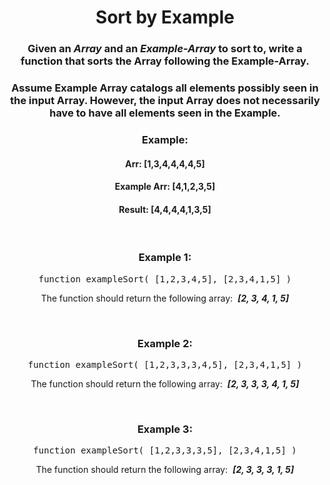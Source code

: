 <div align = 'center'>

# Sort by Example

</div>

<div align = 'center'>

<h3>Given an <em>Array</em> and an <em>Example-Array</em> to sort to, write a function that sorts the Array following the Example-Array.</h3>

<h3>Assume Example Array catalogs all elements possibly seen in the input Array. However, the input Array does not necessarily have to have all elements seen in the Example.</h3>

<h3>Example:</h3>

<h4>Arr: [1,3,4,4,4,4,5]</h4>

<h4>Example Arr: [4,1,2,3,5]</h4>

<h4>Result: [4,4,4,4,1,3,5]</h4>

<br>

<h3>Example 1:</h3>

<pre>function exampleSort(&nbsp;[1,2,3,4,5], [2,3,4,1,5]&nbsp;)</pre>

<p>The function should return the following array: &nbsp;<strong><em>[2, 3, 4, 1, 5]</em></strong></p>

<br>

<h3>Example 2:</h3>

<pre>function exampleSort(&nbsp;[1,2,3,3,3,4,5], [2,3,4,1,5]&nbsp;)</pre>

<p>The function should return the following array: &nbsp;<strong><em>[2, 3, 3, 3, 4, 1, 5]</em></strong></p>

<br>

<h3>Example 3:</h3>

<pre>function exampleSort(&nbsp;[1,2,3,3,3,5], [2,3,4,1,5]&nbsp;)</pre>

<p>The function should return the following array: &nbsp;<strong><em>[2, 3, 3, 3, 1, 5]</em></strong></p>

</div>
